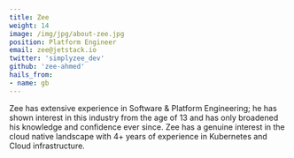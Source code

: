 ```yaml
---
title: Zee
weight: 14
image: /img/jpg/about-zee.jpg
position: Platform Engineer
email: zee@jetstack.io
twitter: 'simplyzee_dev'
github: 'zee-ahmed'
hails_from:
- name: gb
---
```


Zee has extensive experience in Software & Platform Engineering; he has shown interest in this industry from the age of 13 and has only broadened his knowledge and confidence ever since. Zee has a genuine interest in the cloud native landscape with 4+ years of experience in Kubernetes and Cloud infrastructure.
